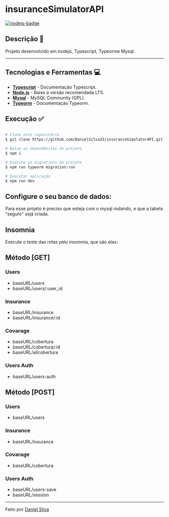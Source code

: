 # insuranceSimulatorAPI

[![nodejs-badge][nodejs-img]][nodejs]

[nodejs-img]: https://img.shields.io/badge/Node.js-v14.17-green
[nodejs]: https://nodejs.org/en/



## Descrição 📌 <a name="description"></a>
Projeto desenvolvido em nodejs, Typescript, Typeorme Mysql.

---
## Tecnologias e Ferramentas 💻 <a name="technologies"></a>
* __[Typescript](https://www.typescriptlang.org/)__ - Documentação Typescript.
* __[Node.js](https://nodejs.org/en/)__ - Baixe a versão recomendada LTS.
* __[Mysql](https://www.mysql.com/downloads/)__ - MySQL Community (GPL).
* __[Typeorm](https://typeorm.io/#/)__ - Documentação Typeorm.



## Execução ✅ <a name="execution"></a>

```bash

# Clone este repositório
$ git clone https://github.com/DanielSilva33/insuranceSimulatorAPI.git

# Baixe as dependências do projeto
$ npm i

# Execute as migrations do projeto
$ npm run typeorm migration:run

# Executar aplicação
$ npm run dev
```

## Configure o seu banco de dados:

Para esse projeto é preciso que esteja com o mysql rodando, e que a tabela "seguro" sejá criada.

## Insomnia

Execute o teste das rotas pelo insomnia, que são elas:

## Método [GET] 

### Users
* baseURL/users
* baseURL/users/:user_id

### Insurance
* baseURL/insurance
* baseURL/insurance/:id

### Covarage
* baseURL/cobertura
* baseURL/cobertura/:id
* baseURL/allcobertura

### Users Auth
* baseURL/users-auth

## Método [POST]

### Users
* baseURL/users

### Insurance
* baseURL/insurance

### Covarage
* baseURL/cobertura

### Users Auth
* baseURL/users-save
* baseURL/session


---
Feito por [Daniel Silva](https://www.linkedin.com/in/daniel-silva-1a3209196/)
